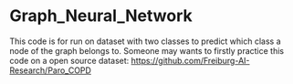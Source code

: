 # Graph_Neural_Network
This code is for run on dataset with two classes to predict which class a node of the graph belongs to. Someone may wants to firstly practice this code on a open source dataset: https://github.com/Freiburg-AI-Research/Paro_COPD 
